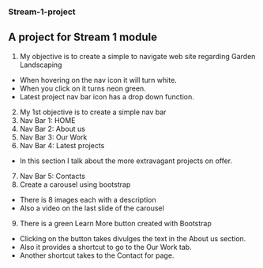### Stream-1-project

## A project for Stream 1 module
1.	My objective is to create a simple to navigate web site regarding Garden Landscaping
- When hovering on the nav icon it will turn white.
- When you click on it turns neon green.
- Latest project nav bar icon has a drop down  function.
2.	My 1st objective is to create a simple nav bar
3.	Nav Bar 1: HOME
4.	Nav Bar 2: About us
5.	Nav Bar 3: Our Work
6.	Nav Bar 4: Latest projects
- In this section I talk about the more extravagant projects on offer.
7.	Nav Bar 5: Contacts
8. Create a carousel using bootstrap
- There is 8 images each with a description
- Also a video on the last slide of the carousel
9. There is a green Learn More button created with Bootstrap
- Clicking on the button takes divulges the text in the About us section.
- Also it provides a shortcut to go to the Our Work tab.
- Another shortcut takes to the Contact for page.